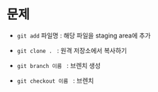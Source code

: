 # 문제

- `git add` 파일명 : 해당 파일을 staging area에 추가
- `git clone . ` : 원격 저장소에서 복사하기

- `git branch 이름 ` : 브렌치 생성

- `git checkout 이름 ` : 브렌치
